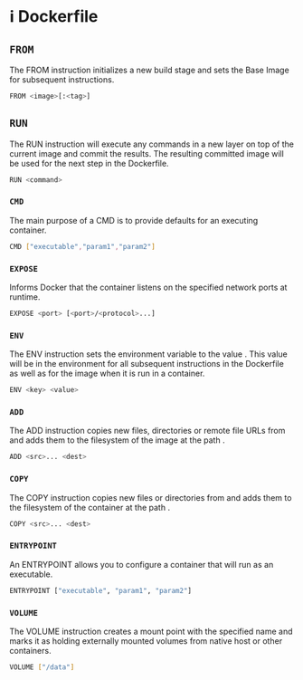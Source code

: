 # ℹ️ Dockerfile

## `FROM`
The FROM instruction initializes a new build stage and sets the Base Image for subsequent instructions.

```bash
FROM <image>[:<tag>]
```

## `RUN`
The RUN instruction will execute any commands in a new layer on top of the current image and commit the results. The resulting committed image will be used for the next step in the Dockerfile.

```bash
RUN <command>
```

### `CMD`
The main purpose of a CMD is to provide defaults for an executing container.

```bash
CMD ["executable","param1","param2"]
```

### `EXPOSE`
Informs Docker that the container listens on the specified network ports at runtime.

```bash
EXPOSE <port> [<port>/<protocol>...]
```

### `ENV`
The ENV instruction sets the environment variable <key> to the value <value>. This value will be in the environment for all subsequent instructions in the Dockerfile as well as for the image when it is run in a container.

```bash
ENV <key> <value>
```

### `ADD`
The ADD instruction copies new files, directories or remote file URLs from <src> and adds them to the filesystem of the image at the path <dest>.

```bash
ADD <src>... <dest>
```

### `COPY`
The COPY instruction copies new files or directories from <src> and adds them to the filesystem of the container at the path <dest>.

```bash
COPY <src>... <dest>
```

### `ENTRYPOINT`
An ENTRYPOINT allows you to configure a container that will run as an executable.

```bash
ENTRYPOINT ["executable", "param1", "param2"]
```

### `VOLUME`
The VOLUME instruction creates a mount point with the specified name and marks it as holding externally mounted volumes from native host or other containers.

```bash
VOLUME ["/data"]
```
